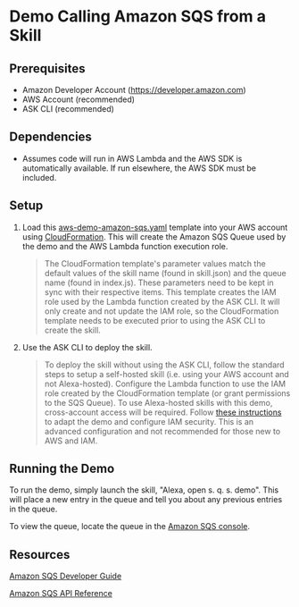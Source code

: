 # Demo Calling Amazon SQS from a Skill

## Prerequisites
* Amazon Developer Account (https://developer.amazon.com)
* AWS Account (recommended)
* ASK CLI (recommended)

## Dependencies
* Assumes code will run in AWS Lambda and the AWS SDK is automatically available. If run elsewhere, the AWS SDK must be included.

## Setup
1. Load this [aws-demo-amazon-sqs.yaml](./aws-demo-amazon-sqs.yaml) template into your AWS account using [CloudFormation](https://console.aws.amazon.com/cloudformation). This will create the Amazon SQS Queue used by the demo and the AWS Lambda function execution role.
    > The CloudFormation template's parameter values match the default values of the skill name (found in skill.json) and the queue name (found in index.js). These parameters need to be kept in sync with their respective items. 
    > This template creates the IAM role used by the Lambda function created by the ASK CLI. It will only create and not update the IAM role, so the CloudFormation template needs to be executed prior to using the ASK CLI to create the skill. 
1. Use the ASK CLI to deploy the skill.
    > To deploy the skill without using the ASK CLI, follow the standard steps to setup a self-hosted skill (i.e. using your AWS account and not Alexa-hosted). Configure the Lambda function to use the IAM role created by the CloudFormation template (or grant permissions to the SQS Queue).
    > To use Alexa-hosted skills with this demo, cross-account access will be required. Follow [these instructions](https://developer.amazon.com/docs/hosted-skills/build-a-skill-end-to-end-using-an-alexa-hosted-skill.html) to adapt the demo and configure IAM security. This is an advanced configuration and not recommended for those new to AWS and IAM.

## Running the Demo

To run the demo, simply launch the skill, "Alexa, open s. q. s. demo".  This will place a new entry in the queue and tell you about any previous entries in the queue.

To view the queue, locate the queue in the [Amazon SQS console](https://console.aws.amazon.com/sqs).

## Resources

[Amazon SQS Developer Guide](https://docs.aws.amazon.com/AWSSimpleQueueService/latest/SQSDeveloperGuide/welcome.html)

[Amazon SQS API Reference](https://docs.aws.amazon.com/AWSSimpleQueueService/latest/APIReference/)
